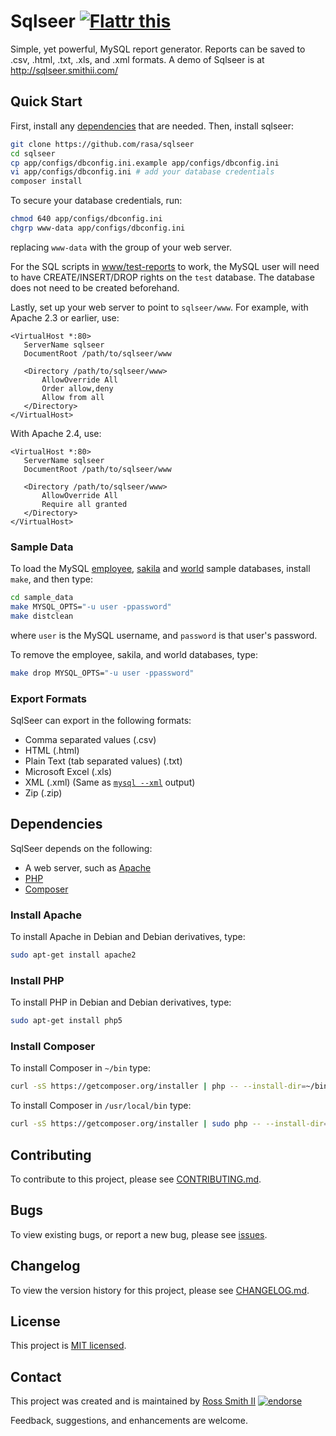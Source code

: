 # Sqlseer [![Flattr this][flatter_png]][flatter]

Simple, yet powerful, MySQL report generator. Reports can be saved to .csv, .html, .txt, .xls, and .xml formats. A demo of Sqlseer is at http://sqlseer.smithii.com/


## Quick Start

First, install any [dependencies](#dependencies) that are needed. Then, install sqlseer:

````bash
git clone https://github.com/rasa/sqlseer
cd sqlseer
cp app/configs/dbconfig.ini.example app/configs/dbconfig.ini
vi app/configs/dbconfig.ini # add your database credentials
composer install
````
To secure your database credentials, run:
````bash
chmod 640 app/configs/dbconfig.ini
chgrp www-data app/configs/dbconfig.ini 
````
replacing `www-data` with the group of your web server.

For the SQL scripts in [www/test-reports](www/test-reports) to work, the MySQL user will need to have
CREATE/INSERT/DROP rights on the `test` database. The database does not need to be created beforehand.

Lastly, set up your web server to point to `sqlseer/www`. For example, with Apache 2.3 or earlier, use:

````
<VirtualHost *:80>
   ServerName sqlseer
   DocumentRoot /path/to/sqlseer/www

   <Directory /path/to/sqlseer/www>
       AllowOverride All
       Order allow,deny
       Allow from all
   </Directory>
</VirtualHost>
````

With Apache 2.4, use:

````
<VirtualHost *:80>
   ServerName sqlseer
   DocumentRoot /path/to/sqlseer/www

   <Directory /path/to/sqlseer/www>
       AllowOverride All
       Require all granted
   </Directory>
</VirtualHost>
````

### Sample Data

To load the MySQL [employee][], [sakila][] and [world][] sample databases, install `make`, and then type:

````bash
cd sample_data
make MYSQL_OPTS="-u user -ppassword"
make distclean
````

where `user` is the MySQL username, and `password` is that user's password.

To remove the employee, sakila, and world databases, type:

````bash
make drop MYSQL_OPTS="-u user -ppassword"
````

### Export Formats

SqlSeer can export in the following formats:

* Comma separated values (.csv)
* HTML (.html)
* Plain Text (tab separated values) (.txt)
* Microsoft Excel (.xls)
* XML (.xml) (Same as [`mysql --xml`][option_mysql_xml] output)
* Zip (.zip)

## Dependencies

SqlSeer depends on the following:

* A web server, such as [Apache]
* [PHP][]
* [Composer][]

### Install Apache

To install Apache in Debian and Debian derivatives, type:

````bash
sudo apt-get install apache2
````

### Install PHP

To install PHP in Debian and Debian derivatives, type:

````bash
sudo apt-get install php5
````

### Install Composer

To install Composer in `~/bin` type:

````bash
curl -sS https://getcomposer.org/installer | php -- --install-dir=~/bin --filename=composer
````

To install Composer in `/usr/local/bin` type:

````bash
curl -sS https://getcomposer.org/installer | sudo php -- --install-dir=/usr/local/bin --filename=composer
````

## Contributing

To contribute to this project, please see [CONTRIBUTING.md](CONTRIBUTING.md).

## Bugs

To view existing bugs, or report a new bug, please see [issues](../../issues).

## Changelog

To view the version history for this project, please see [CHANGELOG.md](CHANGELOG.md).

## License

This project is [MIT licensed](LICENSE).

## Contact

This project was created and is maintained by [Ross Smith II][] [![endorse][endorse_png]][endorse]

Feedback, suggestions, and enhancements are welcome.

[Ross Smith II]: mailto:ross@smithii.com "ross@smithii.com"
[flatter]: https://flattr.com/submit/auto?user_id=rasa&url=https%3A%2F%2Fgithub.com%2Frasa%2Fsqlseer
[flatter_png]: http://button.flattr.com/flattr-badge-large.png "Flattr this"
[endorse]: https://coderwall.com/rasa
[endorse_png]: https://api.coderwall.com/rasa/endorsecount.png "endorse"

[option_mysql_xml]: http://dev.mysql.com/doc/refman/5.6/en/mysql-command-options.html#option_mysql_xml
[Apache]: http://httpd.apache.org/
[PHP]: http://php.net/
[Composer]: https://getcomposer.org/
[employee]: https://dev.mysql.com/doc/employee/en/
[world]: https://dev.mysql.com/doc/world-setup/en/
[sakila]: http://dev.mysql.com/doc/sakila/en/
